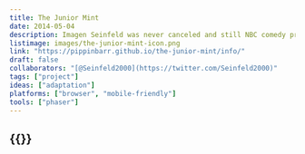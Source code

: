 ```yaml
---
title: The Junior Mint
date: 2014-05-04
description: Imagen Seinfeld was never canceled and still NBC comedy program today?! Could there be a webgame about the Junior Mint episode?! Could you play as Jerry or Kramer?! Yes! A thousand times yes!
listimage: images/the-junior-mint-icon.png
link: "https://pippinbarr.github.io/the-junior-mint/info/"
draft: false
collaborators: "[@Seinfeld2000](https://twitter.com/Seinfeld2000)"
tags: ["project"]
ideas: ["adaptation"]
platforms: ["browser", "mobile-friendly"]
tools: ["phaser"]
---
```


## {{<param title >}}
